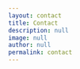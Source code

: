 ```yaml
---
layout: contact
title: Contact
description: null
image: null
author: null
permalink: contact
---
```

